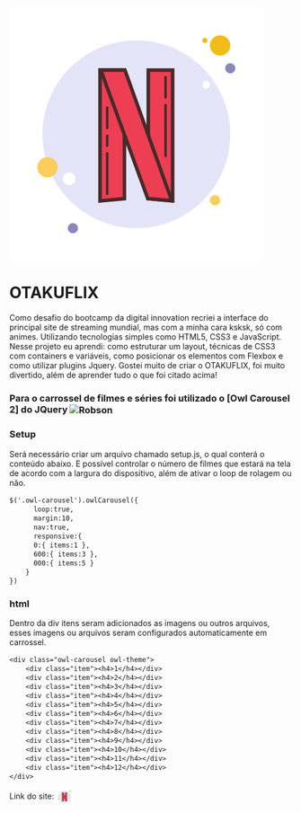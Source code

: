 
<img align="center" alt="Robson" src="https://github.com/Robson-Carvalho/OTAKUFLIX-A-COPY-OF-NETFLIX/blob/main/img/icone-otakuflix.png?raw=true">

# OTAKUFLIX 

 Como desafio do bootcamp da digital innovation recriei a interface do principal site de streaming mundial, mas com a minha cara ksksk, só com animes. Utilizando tecnologias simples como HTML5, CSS3 e JavaScript. Nesse projeto eu aprendi: como estruturar um layout, técnicas de CSS3 com containers e variáveis, como posicionar os elementos com Flexbox e como utilizar plugins Jquery. Gostei muito de criar o OTAKUFLIX, foi muito divertido, além de aprender tudo o que foi citado acima!

### Para o carrossel de filmes e séries foi utilizado o  [Owl Carousel 2] do JQuery <img align="center" height="50" width="50" alt="Robson" src="https://flanp.com/images/jquery-logo.png">


### Setup
Será necessário criar um arquivo chamado setup.js, o qual conterá o conteúdo abaixo. E possível controlar o número de filmes que estará na tela de acordo com a largura do dispositivo, além de ativar o loop de rolagem ou não. 
```
$('.owl-carousel').owlCarousel({
      loop:true, 
      margin:10, 
      nav:true, 
      responsive:{ 
      0:{ items:1 },  
      600:{ items:3 },  
      000:{ items:5 } 
	} 
})
```

### html
Dentro da div itens seram adicionados as imagens ou outros arquivos, esses imagens ou arquivos seram configurados automaticamente em carrossel. 
```
<div class="owl-carousel owl-theme">
    <div class="item"><h4>1</h4></div>
    <div class="item"><h4>2</h4></div>
    <div class="item"><h4>3</h4></div>
    <div class="item"><h4>4</h4></div>
    <div class="item"><h4>5</h4></div>
    <div class="item"><h4>6</h4></div>
    <div class="item"><h4>7</h4></div>
    <div class="item"><h4>8</h4></div>
    <div class="item"><h4>9</h4></div>
    <div class="item"><h4>10</h4></div>
    <div class="item"><h4>11</h4></div>
    <div class="item"><h4>12</h4></div>
</div>
```

Link do site: <a href="https://robson-carvalho.github.io/OTAKUFLIX-A-COPY-OF-NETFLIX/"><img align="center" alt="Robson" src="https://github.com/Robson-Carvalho/OTAKUFLIX-A-COPY-OF-NETFLIX/blob/main/img/icone-otakuflix.png?raw=true" width="30">
</a>
